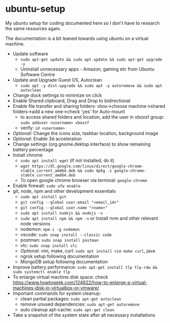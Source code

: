 # ubuntu-setup

My ubuntu setup for coding documented here so I don't have to research the same resources again.

The documentation is a bit leaned towards using ubuntu on a virtual machine.

- Update software
  - `sudo apt-get update && sudo apt update && sudo apt-get upgrade -y`
  - Uninstall unnecessary apps - Amazon, gaming etc from Ubuntu Software Centre
- Update and Upgrade Guest OS, Autoclean
  - `sudo apt -y dist-upgrade && sudo apt -y autoremove && sudo apt autoclean`
- Change dock settings to minimize on click
- Enable Shared clipboard, Drag and Drop to bidirectional
- Enable file transfer and sharing folders: vbox->choose machine->shared folders->add a new one->check 'yes' for Auto-mount
  - to access shared folders and location, add the user in vboxsf group: `sudo adduser <username> vboxsf`
  - verify: `id <username>`
- *Optional:* Change the icons size, taskbar location, background image
- *Optional:* Enable 3d acceleration
- Change settings (org.gnome.dektop.interface) to show remaining battery percentage
- Install chrome
  - `sudo apt install wget` (if not installed, do it)
  - `wget https://dl.google.com/linux/direct/google-chrome-stable_current_amd64.deb && sudo dpkg -i google-chrome-stable_current_amd64.deb`
  - To open google chrome browser via terminal: `google-chrome`
- Enable firewall: `sudo ufw enable`
- git, node, npm and other development essentials
  - `sudo apt install git`
  - `git config --global user.email "<email_id>"`
  - `git config --global user.name "<name>"`
  - `sudo apt install nodejs && nodejs -v`
  - `sudo apt install npm && npm -v` or install nvm and other relevant node versions
  - nodemon: `npm i -g nodemon`
  - vscode: `sudo snap install --classic code`
  - postman: `sudo snap install postman`
  - vlc: `sudo snap install vlc`
  - *Optional*: vim, make, curl: `sudo apt install vim make curl`, java
  - ngrok setup following documentation
  - MongoDB setup following documentation
- Improve battery performance: `sudo apt-get install tlp tlp-rdw && sudo systemctl enable tlp`
- To enlarge virtual machine disk space: check https://www.howtogeek.com/124622/how-to-enlarge-a-virtual-machines-disk-in-virtualbox-or-vmware/
- Important commands for system cleanup:
  - clean partial packages: `sudo apt-get autoclean`
  - remove unused dependencies: `sudo apt-get autoremove`
  - auto cleanup apt-cache: `sudo apt-get clean`
- Take a snapshot of the system state after all necessary installations
